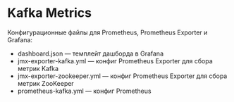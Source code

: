 # Kafka Metrics

Конфигурационные файлы для Prometheus, Prometheus Exporter и Grafana:
 * dashboard.json — темплейт дашборда в Grafana
 * jmx-exporter-kafka.yml — конфиг Prometheus Exporter для сбора метрик Kafka
 * jmx-exporter-zookeeper.yml — конфиг Prometheus Exporter для сбора метрик ZooKeeper
 * prometheus-kafka.yml — конфиг Prometheus 
